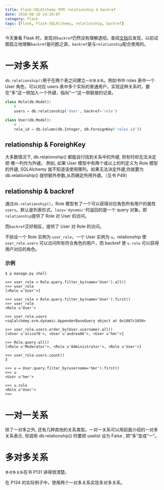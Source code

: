 ```yaml
---
title: Flask-SQLAlchemy 中的 relationship & backref
date: 2016-08-16 14:29:07
category: Flask
tags: [Flask, Flask-SQLAlchemy, relationship, backref]
---
```


今天重看 Flask 时，发现对`backref`仍然没有理解透彻。查阅[文档](http://flask-sqlalchemy.pocoo.org/2.1/models/)后发现，以前试图孤立地理解`backref`是问题之源，`backref`是与`relationship`配合使用的。

# 一对多关系

`db.relationship()`用于在两个表之间建立`一对多关系`。例如书中 roles 表中一个 User 角色，可以对应 users 表中多个实际的普通用户。实现这种关系时，要在“多”这一侧加入一个外键，指向“一”这一侧联接的记录。

```py
class Role(db.Model):
	# ...
	users = db.relationship('User', backref='role')

class User(db.Model):
	# ...
	role_id = db.Column(db.Integer, db.ForeignKey('roles.id'))
```

## relationship & ForeighKey

大多数情况下, db.relationship() 都能自行找到关系中的外键, 但有时却无法决定把 哪一列作为外键。 例如, 如果 User 模型中有两个或以上的列定义为 Role 模型的外键, SQLAlchemy 就不知道该使用哪列。如果无法决定外键,你就要为 db.relationship() 提供额外参数,从而确定所用外键。（见书 P49）

## relationship & backref
通过`db.relationship()`，Role 模型有了一个可以获得对应角色所有用户的属性`users`。默认是列表形式，`lazy='dynamic'`时返回的是一个 query 对象。即`relationship`提供了 Role 对 User 的访问。

而`backref`正好相反，提供了 User 对 Role 的访问。

不妨设一个 Role 实例为 `user_role`，一个 User 实例为 `u`。relationship 使 `user_role.users` 可以访问所有符合角色的用户，而 backref 使 `u.role` 可以获得用户对应的角色。

### 示例

```
$ p manage.py shell

>>> user_role = Role.query.filter_by(name='User').all()
>>> user_role
[<Role u'User'>]

>>> user_role = Role.query.filter_by(name='User').first()
>>> user_role
<Role u'User'>

>>> user_role.users
<sqlalchemy.orm.dynamic.AppenderBaseQuery object at 0x1087c1050>

>>> user_role.users.order_by(User.username).all()
[<User u'alice78'>, <User u'andrea86'>, <User u'hmr'>]

>>> Role.query.all()
[<Role u'Moderator'>, <Role u'Administrator'>, <Role u'User'>]

>>> user_role.users.count()
3

>>> u = User.query.filter_by(username='hmr').first()
>>> u
<User u'hmr'>

>>> u.role
<Role u'User'>
>>>
```

# 一对一关系

除了一对多之外, 还有几种其他的关系类型。一对一关系可以用前面介绍的一对多关系表示, 但调用 db.relationship() 时要把 uselist 设为 False , 把“多”变成“一”。 


# 多对多关系

`多对多关系`在书 P131 讲得很清楚。

在 P134 的实际例子中，使用两个一对多关系实现多对多关系。






















